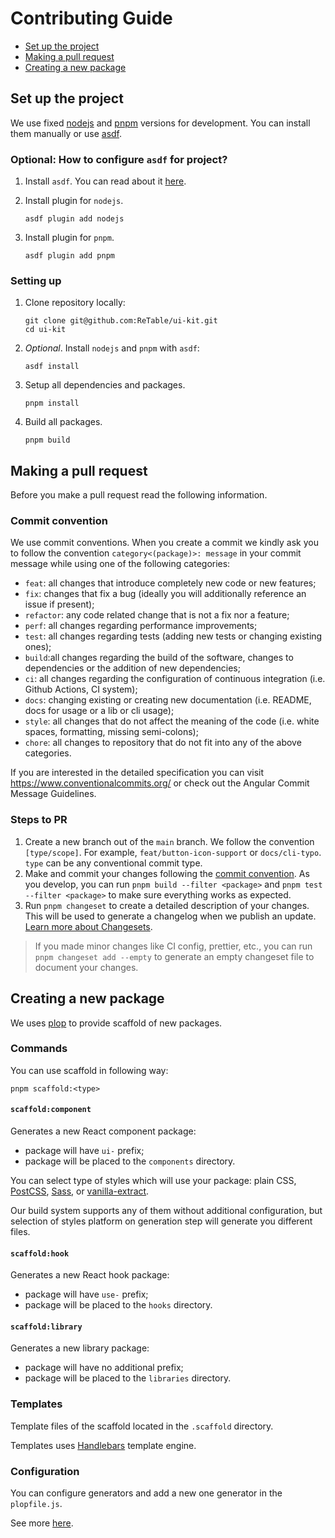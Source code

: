 # Contributing Guide

- [Set up the project](#set-up-the-project)
- [Making a pull request](#making-a-pull-request)
- [Creating a new package](#creating-a-new-package)

## Set up the project

We use fixed [nodejs](https://nodejs.org/) and [pnpm](https://pnpm.io/) versions for development. You can install them
manually or use [asdf](https://asdf-vm.com/).

### Optional: How to configure `asdf` for project?

1. Install `asdf`. You can read about it [here](https://asdf-vm.com/guide/getting-started.html).

2. Install plugin for `nodejs`.

   ```shell
   asdf plugin add nodejs
   ```

3. Install plugin for `pnpm`.

   ```shell
   asdf plugin add pnpm
   ```

### Setting up

1. Clone repository locally:

   ```shell
   git clone git@github.com:ReTable/ui-kit.git
   cd ui-kit
   ```

2. _Optional_. Install `nodejs` and `pnpm` with `asdf`:

   ```shell
   asdf install
   ```

3. Setup all dependencies and packages.

   ```shell
   pnpm install
   ```

4. Build all packages.

   ```shell
   pnpm build
   ```

## Making a pull request

Before you make a pull request read the following information.

### Commit convention

We use commit conventions. When you create a commit we kindly ask you to follow the convention
`category<(package)>: message` in your commit message while using one of the following categories:

- `feat`: all changes that introduce completely new code or new features;
- `fix`: changes that fix a bug (ideally you will additionally reference an issue if present);
- `refactor`: any code related change that is not a fix nor a feature;
- `perf`: all changes regarding performance improvements;
- `test`: all changes regarding tests (adding new tests or changing existing ones);
- `build`:all changes regarding the build of the software, changes to dependencies or the addition of new dependencies;
- `ci`: all changes regarding the configuration of continuous integration (i.e. Github Actions, CI system);
- `docs`: changing existing or creating new documentation (i.e. README, docs for usage or a lib or cli usage);
- `style`: all changes that do not affect the meaning of the code (i.e. white spaces, formatting, missing semi-colons);
- `chore`: all changes to repository that do not fit into any of the above categories.

If you are interested in the detailed specification you can visit https://www.conventionalcommits.org/ or check out the
Angular Commit Message Guidelines.

### Steps to PR

1. Create a new branch out of the `main` branch. We follow the convention `[type/scope]`. For example,
   `feat/button-icon-support` or `docs/cli-typo`. `type` can be any conventional commit type.
2. Make and commit your changes following the [commit convention](#commit-convention). As you develop, you can run
   `pnpm build --filter <package>` and `pnpm test --filter <package>` to make sure everything works as expected.
3. Run `pnpm changeset` to create a detailed description of your changes. This will be used to generate a changelog
   when we publish an update.
   [Learn more about Changesets](https://github.com/changesets/changesets/tree/main/packages/cli).

> If you made minor changes like CI config, prettier, etc., you can run `pnpm changeset add --empty` to generate an
> empty changeset file to document your changes.

## Creating a new package

We uses [plop](https://plopjs.com/) to provide scaffold of new packages.

### Commands

You can use scaffold in following way:

```shell
pnpm scaffold:<type>
```

#### `scaffold:component`

Generates a new React component package:

- package will have `ui-` prefix;
- package will be placed to the `components` directory.

You can select type of styles which will use your package: plain CSS, [PostCSS](https://postcss.org/),
[Sass](https://sass-lang.com/), or [vanilla-extract](https://vanilla-extract.style/).

Our build system supports any of them without additional configuration, but selection of styles platform on generation
step will generate you different files.

#### `scaffold:hook`

Generates a new React hook package:

- package will have `use-` prefix;
- package will be placed to the `hooks` directory.

#### `scaffold:library`

Generates a new library package:

- package will have no additional prefix;
- package will be placed to the `libraries` directory.

### Templates

Template files of the scaffold located in the `.scaffold` directory.

Templates uses [Handlebars](https://handlebarsjs.com/) template engine.

### Configuration

You can configure generators and add a new one generator in the `plopfile.js`.

See more [here](https://plopjs.com/documentation/).
